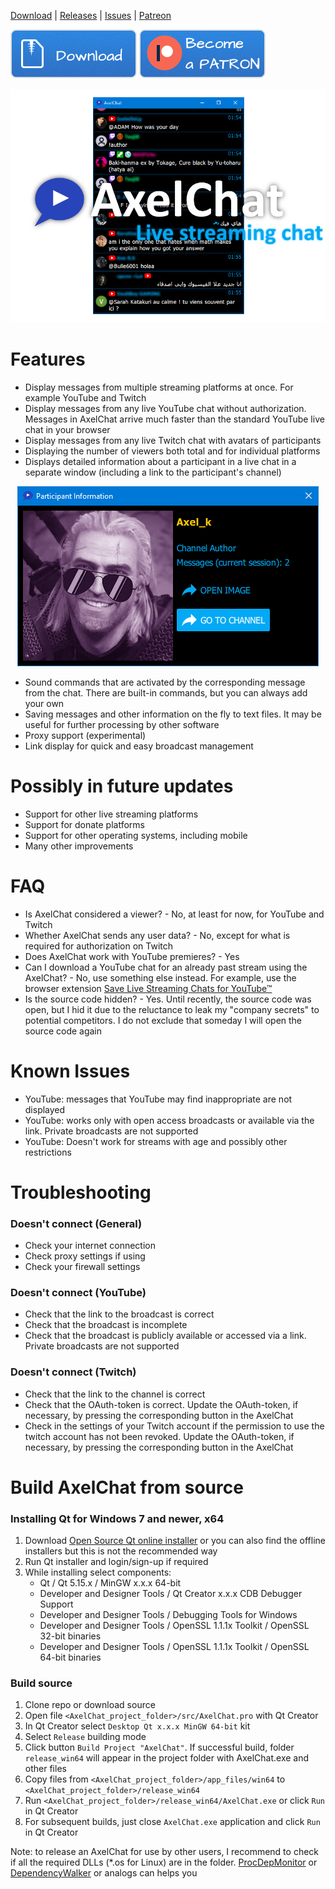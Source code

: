 [Download](https://github.com/3dproger/axelchat/releases/latest/) |
[Releases](https://github.com/3dproger/AxelChat/releases) |
[Issues](https://github.com/3dproger/AxelChat/issues) |
[Patreon](https://patreon.com/axel_k)

[<img src="images/button-download.png">](https://github.com/3dproger/AxelChat/releases)
[![Patreon](https://raw.githubusercontent.com/3dproger/AxelChat/main/images/button-patron.png)](https://patreon.com/axel_k)

<p align="center">
  <img src="images/github-social5b.png">
</p>

# Features
- Display messages from multiple streaming platforms at once. For example YouTube and Twitch
- Display messages from any live YouTube chat without authorization. Messages in AxelChat arrive much faster than the standard YouTube live chat in your browser
- Display messages from any live Twitch chat with avatars of participants
- Displaying the number of viewers both total and for individual platforms
- Displays detailed information about a participant in a live chat in a separate window (including a link to the participant's channel)
<p align="center">
  <img src="images/9.png">
</p>

- Sound commands that are activated by the corresponding message from the chat. There are built-in commands, but you can always add your own
- Saving messages and other information on the fly to text files. It may be useful for further processing by other software
- Proxy support (experimental)
- Link display for quick and easy broadcast management

# Possibly in future updates
- Support for other live streaming platforms
- Support for donate platforms
- Support for other operating systems, including mobile
- Many other improvements
# FAQ
- Is AxelChat considered a viewer? - No, at least for now, for YouTube and Twitch
- Whether AxelChat sends any user data? - No, except for what is required for authorization on Twitch
- Does AxelChat work with YouTube premieres? - Yes
- Can I download a YouTube chat for an already past stream using the AxelChat? - No, use something else instead. For example, use the browser extension [Save Live Streaming Chats for YouTube™](https://chrome.google.com/webstore/detail/save-live-streaming-chats/bcclhcedlelimlnmcpfeiabljbpahnef)
- Is the source code hidden? - Yes. Until recently, the source code was open, but I hid it due to the reluctance to leak my "company secrets" to potential competitors. I do not exclude that someday I will open the source code again
# Known Issues
- YouTube: messages that YouTube may find inappropriate are not displayed
- YouTube: works only with open access broadcasts or available via the link. Private broadcasts are not supported
- YouTube: Doesn't work for streams with age and possibly other restrictions
# Troubleshooting
### Doesn't connect (General)
- Check your internet connection
- Check proxy settings if using
- Check your firewall settings
### Doesn't connect (YouTube)
- Check that the link to the broadcast is correct
- Check that the broadcast is incomplete
- Check that the broadcast is publicly available or accessed via a link. Private broadcasts are not supported
### Doesn't connect (Twitch)
- Check that the link to the channel is correct
- Check that the OAuth-token is correct. Update the OAuth-token, if necessary, by pressing the corresponding button in the AxelChat
- Check in the settings of your Twitch account if the permission to use the twitch account has not been revoked. Update the OAuth-token, if necessary, by pressing the corresponding button in the AxelChat

# Build AxelChat from source
### Installing Qt for Windows 7 and newer, x64
1. Download [Open Source Qt online installer](https://www.qt.io/download-qt-installer) or you can also find the offline installers but this is not the recommended way
2. Run Qt installer and login/sign-up if required
3. While installing select components:
    * Qt / Qt 5.15.x / MinGW x.x.x 64-bit
    * Developer and Designer Tools / Qt Creator x.x.x CDB Debugger Support
    * Developer and Designer Tools / Debugging Tools for Windows
    * Developer and Designer Tools / OpenSSL 1.1.1x Toolkit / OpenSSL 32-bit binaries
    * Developer and Designer Tools / OpenSSL 1.1.1x Toolkit / OpenSSL 64-bit binaries
### Build source
1. Clone repo or download source
2. Open file ```<AxelChat_project_folder>/src/AxelChat.pro``` with Qt Creator
3. In Qt Creator select ```Desktop Qt x.x.x MinGW 64-bit``` kit
4. Select ```Release``` building mode
5. Click button ```Build Project "AxelChat"```. If successful build, folder ```release_win64``` will appear in the project folder with AxelChat.exe and other files
6. Copy files from ```<AxelChat_project_folder>/app_files/win64``` to ```<AxelChat_project_folder>/release_win64```
7. Run ```<AxelChat_project_folder>/release_win64/AxelChat.exe``` or click ```Run``` in Qt Creator
8. For subsequent builds, just close ```AxelChat.exe``` application and click ```Run``` in Qt Creator

Note: to release an AxelChat for use by other users, I recommend to check if all the required DLLs (\*.os for Linux) are in the folder. [ProcDepMonitor](https://github.com/3dproger/ProcDepMonitor) or [DependencyWalker](https://www.dependencywalker.com/) or analogs can helps you
